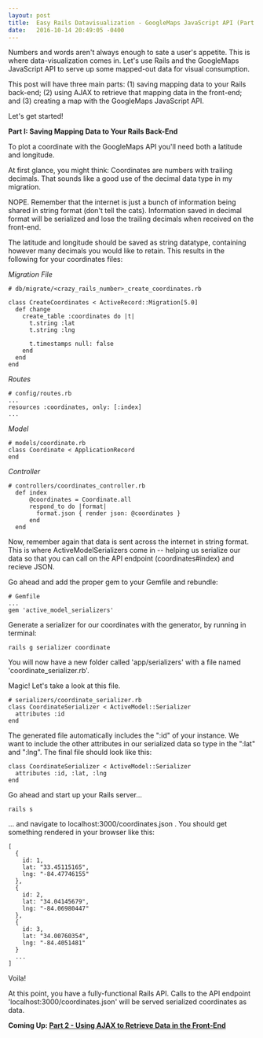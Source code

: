 ```yaml
---
layout: post
title:  Easy Rails Datavisualization - GoogleMaps JavaScript API (Part 1 of 3)
date:   2016-10-14 20:49:05 -0400
---
```


Numbers and words aren't always enough to sate a user's appetite.  This is where data-visualization comes in.  Let's use Rails and the GoogleMaps JavaScript API to serve up some mapped-out data for visual consumption.

This post will have three main parts: (1) saving mapping data to your Rails back-end; (2) using AJAX to retrieve that mapping data in the front-end; and (3) creating a map with the GoogleMaps JavaScript API.

Let's get started!

**Part I: Saving Mapping Data to Your Rails Back-End**

To plot a coordinate with the GoogleMaps API you'll need both a latitude and longitude.  

At first glance, you might think: Coordinates are numbers with trailing decimals. That sounds like a good use of the decimal data type in my migration.

NOPE.  Remember that the internet is just a bunch of information being shared in string format (don't tell the cats).  Information saved in decimal format will be serialized and lose the trailing decimals when received on the front-end.

The latitude and longitude should be saved as string datatype, containing however many decimals you would like to retain.  This results in the following for your coordinates files:

*Migration File*

```
# db/migrate/<crazy_rails_number>_create_coordinates.rb

class CreateCoordinates < ActiveRecord::Migration[5.0]
  def change
    create_table :coordinates do |t|
      t.string :lat
      t.string :lng

      t.timestamps null: false
    end
  end
end
```

*Routes*

```
# config/routes.rb
...
resources :coordinates, only: [:index]
...
```

*Model*

```
# models/coordinate.rb
class Coordinate < ApplicationRecord
end
```

*Controller*

```
# controllers/coordinates_controller.rb
  def index
      @coordinates = Coordinate.all 
      respond_to do |format|
        format.json { render json: @coordinates }
      end
  end
```

Now, remember again that data is sent across the internet in string format.  This is where ActiveModelSerializers come in -- helping us serialize our data so that you can call on the API endpoint (coordinates#index) and recieve JSON.

Go ahead and add the proper gem to your Gemfile and rebundle:

```
# Gemfile
...
gem 'active_model_serializers'
```

Generate a serializer for our coordinates with the generator, by running in terminal:

```
rails g serializer coordinate
```

You will now have a new folder called 'app/serializers' with a file named 'coordinate_serializer.rb'. 

Magic! Let's take a look at this file.

```
# serializers/coordinate_serializer.rb
class CoordinateSerializer < ActiveModel::Serializer
  attributes :id
end
```

The generated file automatically includes the ":id" of your instance.  We want to include the other attributes in our serialized data so type in the ":lat" and ":lng".  The final file should look like this:

```
class CoordinateSerializer < ActiveModel::Serializer
  attributes :id, :lat, :lng
end
```

Go ahead and start up your Rails server...

```
rails s
``` 

... and navigate to localhost:3000/coordinates.json . You should get something rendered in your browser like this:

```
[
  {
    id: 1,
    lat: "33.45115165",
    lng: "-84.47746155"
  },
  {
    id: 2,
    lat: "34.04145679",
    lng: "-84.06980447"
  },
  {
    id: 3,
    lat: "34.00760354",
    lng: "-84.4051481"
  }
  ...
]
```

Voila!  

At this point, you have a fully-functional Rails API.  Calls to the API endpoint 'localhost:3000/coordinates.json' will be served serialized coordinates as data.

**Coming Up: [Part 2 - Using AJAX to Retrieve Data in the Front-End](http://agdavid.github.io/2016/10/16/part_two_googlemaps_rails/)**  
